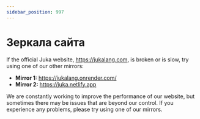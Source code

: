 ```yaml
---
sidebar_position: 997
---
```


# Зеркала сайта

If the official Juka website, https://jukalang.com, is broken or is slow, try using one of our other mirrors:

* **Mirror 1:** https://jukalang.onrender.com/
* **Mirror 2:** https://juka.netlify.app

We are constantly working to improve the performance of our website, but sometimes there may be issues that are beyond our control. If you experience any problems, please try using one of our mirrors.